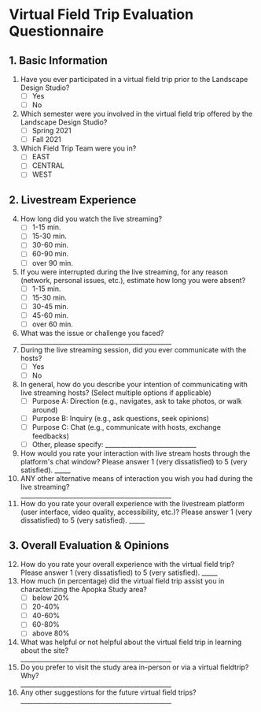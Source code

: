 # Virtual Field Trip Evaluation Questionnaire

## 1. Basic Information

1. Have you ever participated in a virtual field trip prior to the Landscape
   Design Studio?
   - [ ] Yes
   - [ ] No
2. Which semester were you involved in the virtual field trip offered by the
   Landscape Design Studio?
   - [ ] Spring 2021
   - [ ] Fall 2021
3. Which Field Trip Team were you in?
   - [ ] EAST
   - [ ] CENTRAL
   - [ ] WEST

## 2. Livestream Experience

4. How long did you watch the live streaming?
   - [ ] 1-15 min.
   - [ ] 15-30 min.
   - [ ] 30-60 min.
   - [ ] 60-90 min.
   - [ ] over 90 min.
5. If you were interrupted during the live streaming, for any reason (network,
   personal issues, etc.), estimate how long you were absent?
   - [ ] 1-15 min.
   - [ ] 15-30 min.
   - [ ] 30-45 min.
   - [ ] 45-60 min.
   - [ ] over 60 min.
6. What was the issue or challenge you faced?
   <br>________________________________________________
7. During the live streaming session, did you ever communicate with the hosts?
   - [ ] Yes
   - [ ] No
8. In general, how do you describe your intention of communicating with live
   streaming hosts? (Select multiple options if applicable)
   - [ ] Purpose A: Direction (e.g., navigates, ask to take photos, or walk around)
   - [ ] Purpose B: Inquiry (e.g., ask questions, seek opinions)
   - [ ] Purpose C: Chat (e.g., communicate with hosts, exchange feedbacks)
   - [ ] Other, please specify: _____________________________
9. How would you rate your interaction with live stream hosts through the
   platform&#39;s chat window? Please answer 1 (very dissatisfied) to 5 (very
   satisfied). _____
10. ANY other alternative means of interaction you wish you had during the live
    streaming?
    <br>________________________________________________
11. How do you rate your overall experience with the livestream platform (user
    interface, video quality, accessibility, etc.)? Please answer 1 (very
    dissatisfied) to 5 (very satisfied). _____

## 3. Overall Evaluation & Opinions

12. How do you rate your overall experience with the virtual field trip? Please
    answer 1 (very dissatisfied) to 5 (very satisfied). _____
13. How much (in percentage) did the virtual field trip assist you in
    characterizing the Apopka Study area?
    - [ ] below 20%
    - [ ] 20-40%
    - [ ] 40-60%
    - [ ] 60-80%
    - [ ] above 80%
14. What was helpful or not helpful about the virtual field trip in learning
    about the site?
    <br>________________________________________________
15. Do you prefer to visit the study area in-person or via a virtual fieldtrip?
    Why?
    <br>________________________________________________
16. Any other suggestions for the future virtual field trips?
    <br>________________________________________________
